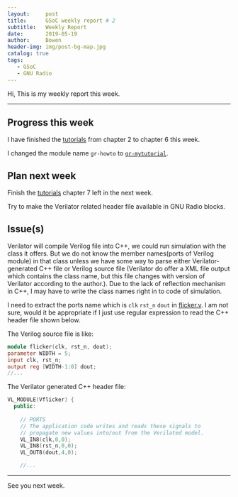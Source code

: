 ```yaml
---
layout:     post
title:      GSoC weekly report # 2
subtitle:   Weekly Report
date:       2019-05-19
author:     Bowen
header-img: img/post-bg-map.jpg
catalog: true
tags:
   - GSoC
   - GNU Radio
---
```


Hi, This is my weekly report this week.

--------------------------

## Progress this week
I have finished the [tutorials](https://tutorials.gnuradio.org "tutorials") from chapter 2 to chapter 6 this week.

I changed the module name `gr-howto` to [`gr-mytutorial`](https://github.com/B0WEN-HU/gr-mytutorial).

## Plan next week
Finish the [tutorials](https://tutorials.gnuradio.org "tutorials") chapter 7 left in the next week.

Try to make the Verilator related header file available in GNU Radio blocks.

## Issue(s)
Verilator will compile Verilog file into C++, we could run simulation with the class it offers. But we do not know the member names(ports of Verilog module) in that class unless we have some way to parse either Verilator-generated C++ file or Verilog source file (Verilator do offer a XML file output which contains the class name, but this file changes with version of Verilator according to the author.). Due to the lack of reflection mechanism in C++, I may have to write the class names right in to code of simulation.

I need to extract the ports name which is `clk` `rst_n` `dout` in [flicker.v](https://github.com/B0WEN-HU/Verilator_SIM_standalone "Verilator_SIM_standalone"). I am not sure, would it be appropriate if I just use regular expression to read the C++ header file shown below.

The Verilog source file is like:
``` verilog
module flicker(clk, rst_n, dout);
parameter WIDTH = 5;
input clk, rst_n;
output reg [WIDTH-1:0] dout;
//...
```
The Verilator generated C++ header file:
``` C++
VL_MODULE(Vflicker) {
  public:
    
    // PORTS
    // The application code writes and reads these signals to
    // propagate new values into/out from the Verilated model.
    VL_IN8(clk,0,0);
    VL_IN8(rst_n,0,0);
    VL_OUT8(dout,4,0);

    //...
```

--------------------------

See you next week.
